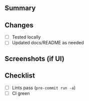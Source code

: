 ## Summary

## Changes
- [ ] Tested locally
- [ ] Updated docs/README as needed

## Screenshots (if UI)

## Checklist
- [ ] Lints pass (`pre-commit run -a`)
- [ ] CI green
